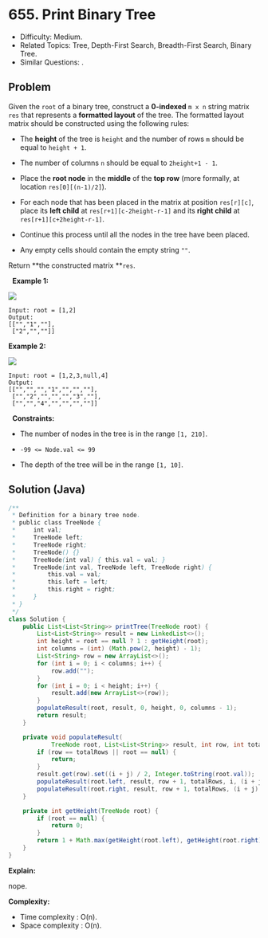 # 655. Print Binary Tree

- Difficulty: Medium.
- Related Topics: Tree, Depth-First Search, Breadth-First Search, Binary Tree.
- Similar Questions: .

## Problem

Given the ```root``` of a binary tree, construct a **0-indexed** ```m x n``` string matrix ```res``` that represents a **formatted layout** of the tree. The formatted layout matrix should be constructed using the following rules:


	
- The **height** of the tree is ```height``` and the number of rows ```m``` should be equal to ```height + 1```.
	
- The number of columns ```n``` should be equal to ```2height+1 - 1```.
	
- Place the **root node** in the **middle** of the **top row** (more formally, at location ```res[0][(n-1)/2]```).
	
- For each node that has been placed in the matrix at position ```res[r][c]```, place its **left child** at ```res[r+1][c-2height-r-1]``` and its **right child** at ```res[r+1][c+2height-r-1]```.
	
- Continue this process until all the nodes in the tree have been placed.
	
- Any empty cells should contain the empty string ```""```.


Return **the constructed matrix **```res```.

 
**Example 1:**

![](https://assets.leetcode.com/uploads/2021/05/03/print1-tree.jpg)

```
Input: root = [1,2]
Output: 
[["","1",""],
 ["2","",""]]
```

**Example 2:**

![](https://assets.leetcode.com/uploads/2021/05/03/print2-tree.jpg)

```
Input: root = [1,2,3,null,4]
Output: 
[["","","","1","","",""],
 ["","2","","","","3",""],
 ["","","4","","","",""]]
```

 
**Constraints:**


	
- The number of nodes in the tree is in the range ```[1, 210]```.
	
- ```-99 <= Node.val <= 99```
	
- The depth of the tree will be in the range ```[1, 10]```.



## Solution (Java)

```java
/**
 * Definition for a binary tree node.
 * public class TreeNode {
 *     int val;
 *     TreeNode left;
 *     TreeNode right;
 *     TreeNode() {}
 *     TreeNode(int val) { this.val = val; }
 *     TreeNode(int val, TreeNode left, TreeNode right) {
 *         this.val = val;
 *         this.left = left;
 *         this.right = right;
 *     }
 * }
 */
class Solution {
    public List<List<String>> printTree(TreeNode root) {
        List<List<String>> result = new LinkedList<>();
        int height = root == null ? 1 : getHeight(root);
        int columns = (int) (Math.pow(2, height) - 1);
        List<String> row = new ArrayList<>();
        for (int i = 0; i < columns; i++) {
            row.add("");
        }
        for (int i = 0; i < height; i++) {
            result.add(new ArrayList<>(row));
        }
        populateResult(root, result, 0, height, 0, columns - 1);
        return result;
    }

    private void populateResult(
            TreeNode root, List<List<String>> result, int row, int totalRows, int i, int j) {
        if (row == totalRows || root == null) {
            return;
        }
        result.get(row).set((i + j) / 2, Integer.toString(root.val));
        populateResult(root.left, result, row + 1, totalRows, i, (i + j) / 2 - 1);
        populateResult(root.right, result, row + 1, totalRows, (i + j) / 2 + 1, j);
    }

    private int getHeight(TreeNode root) {
        if (root == null) {
            return 0;
        }
        return 1 + Math.max(getHeight(root.left), getHeight(root.right));
    }
}
```

**Explain:**

nope.

**Complexity:**

* Time complexity : O(n).
* Space complexity : O(n).
